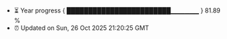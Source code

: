 - ⏳ Year progress { ████████████████████████▁▁▁▁▁▁ } 81.89 %
- ⏰ Updated on Sun, 26 Oct 2025 21:20:25 GMT

